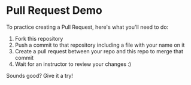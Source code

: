 # Pull Request Demo

To practice creating a Pull Request, here's what you'll need to do:

1. Fork this repository
2. Push a commit to that repository including a file with your name on it
3. Create a pull request between your repo and this repo to merge that commit
4. Wait for an instructor to review your changes :)

Sounds good? Give it a try!

